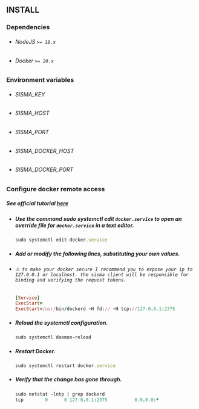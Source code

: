 ## INSTALL

### Dependencies 
- ###### NodeJS ``>= 18.x`` 
- ###### Docker ``>= 20.x`` 

### Environment variables
- ###### SISMA_KEY `` ``
- ###### SISMA_HOST `` ``
- ###### SISMA_PORT `` ``
- ###### SISMA_DOCKER_HOST `` ``
- ###### SISMA_DOCKER_PORT `` ``

### Configure docker remote access
##### See official tutorial [here](https://docs.docker.com/config/daemon/remote-access/)
- ##### Use the command sudo systemctl edit ``docker.service`` to open an override file for ``docker.service`` in a text editor.
  ```rb
  sudo systemctl edit docker.service
  ```
- ##### Add or modify the following lines, substituting your own values.
- ###### ``⚠ to make your docker secure I recommend you to expose your ip to 127.0.0.1 or localhost. the sisma client will be responsible for binding and verifying the request tokens.``
  ```rb
  [Service]
  ExecStart=
  ExecStart=/usr/bin/dockerd -H fd:// -H tcp://127.0.0.1:2375
  ```
- ##### Reload the systemctl configuration.
  ```rb
  sudo systemctl daemon-reload
  ```
- ##### Restart Docker.
  ```rb
  sudo systemctl restart docker.service
  ```
- ##### Verify that the change has gone through.
  ```rb
  sudo netstat -lntp | grep dockerd
  tcp        0      0 127.0.0.1:2375          0.0.0.0:*               LISTEN      3758/dockerd
  ```
